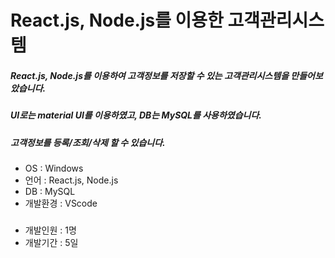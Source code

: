 # ﻿React.js, Node.js를 이용한 고객관리시스템
##### React.js, Node.js를 이용하여 고객정보를 저장할 수 있는 고객관리시스템을 만들어보았습니다.
##### UI로는 ﻿material UI를 이용하였고, DB는 MySQL를 사용하였습니다.

##### 고객정보를 등록/조회/삭제 할 수 있습니다. 
#####
- OS : Windows
- 언어 : React.js, Node.js
- DB : MySQL
- 개발환경 : VScode
#####
- 개발인원 : 1명
- 개발기간 : 5일
